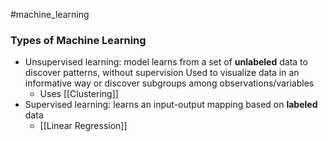 #machine_learning 
### Types of Machine Learning
- Unsupervised learning: model learns from a set of **unlabeled** data to discover patterns, without supervision
	Used to visualize data in an informative way or discover subgroups among observations/variables
	- Uses [[Clustering]]
- Supervised learning: learns an input-output mapping based on **labeled** data
	- [[Linear Regression]]